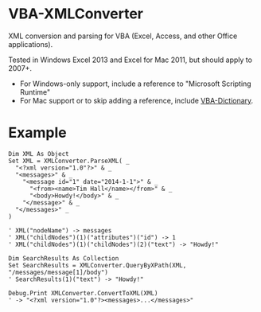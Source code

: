 # VBA-XMLConverter

XML conversion and parsing for VBA (Excel, Access, and other Office applications).

Tested in Windows Excel 2013 and Excel for Mac 2011, but should apply to 2007+. 

- For Windows-only support, include a reference to "Microsoft Scripting Runtime"
- For Mac support or to skip adding a reference, include [VBA-Dictionary](https://github.com/timhall/VBA-Dictionary).

# Example

```VB
Dim XML As Object
Set XML = XMLConverter.ParseXML( _
  "<?xml version="1.0"?>" & _
  "<messages>" & _
    "<message id="1" date="2014-1-1">" & _
      "<from><name>Tim Hall</name></from>" & _
      "<body>Howdy!</body>" & _
    "</message>" & _
  "</messages>" _
)

' XML("nodeName") -> messages
' XML("childNodes")(1)("attributes")("id") -> 1
' XML("childNodes")(1)("childNodes")(2)("text") -> "Howdy!"

Dim SearchResults As Collection
Set SearchResults = XMLConverter.QueryByXPath(XML, "/messages/message[1]/body")
' SearchResults(1)("text") -> "Howdy!"

Debug.Print XMLConverter.ConvertToXML(XML)
' -> "<?xml version="1.0"?><messages>...</messages>"
```
